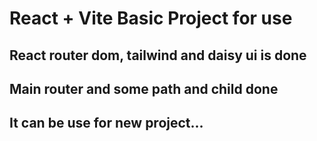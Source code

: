 # React + Vite Basic Project for use

## React router dom, tailwind and daisy ui is done
## Main router and some path and child done
## It can be use for new project...